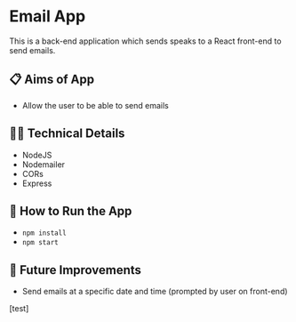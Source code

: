 # Email App

This is a back-end application which sends speaks to a React front-end to send emails.

## 📋 Aims of App

- Allow the user to be able to send emails

## 👩‍💻 Technical Details

- NodeJS
- Nodemailer
- CORs
- Express

## 🔧 How to Run the App

- `npm install`
- `npm start`

## 💭 Future Improvements

- Send emails at a specific date and time (prompted by user on front-end)

[test]

